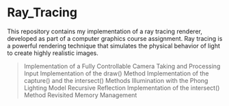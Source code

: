 # Ray_Tracing
This repository contains my implementation of a ray tracing renderer, developed as part of a computer graphics course assignment. Ray tracing is a powerful rendering technique that simulates the physical behavior of light to create highly realistic images.
>Implementation of a Fully Controllable Camera
>Taking and Processing Input 
>Implementation of the draw() Method
>Implementation of the capture() and the intersect() Methods 
>Illumination with the Phong Lighting Model 
>Recursive Reflection 
>Implementation of the intersect() Method Revisited 
>Memory Management
